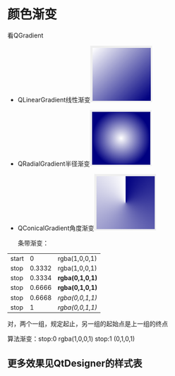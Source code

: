 # 颜色渐变

看QGradient

- QLinearGradient线性渐变![img](qgradient-linear.png)

- QRadialGradient半径渐变![img](qgradient-radial.png)

- QConicalGradient角度渐变![img](qgradient-conical.png)

  

  条带渐变：

|       |        |                   |
| ----- | ------ | ----------------- |
| start | 0      | rgba(1,0,0,1)     |
| stop  | 0.3332 | rgba(1,0,0,1)     |
| stop  | 0.3334 | **rgba(0,1,0,1)** |
| stop  | 0.6666 | **rgba(0,1,0,1)** |
| stop  | 0.6668 | *rgba(0,0,1,1)*   |
| stop  | 1      | *rgba(0,0,1,1)*   |

对，两个一组，规定起止，另一组的起始点是上一组的终点

算法渐变：stop:0 rgba(1,0,0,1)​ stop:1 (0,1,0,1)

## 更多效果见QtDesigner的样式表